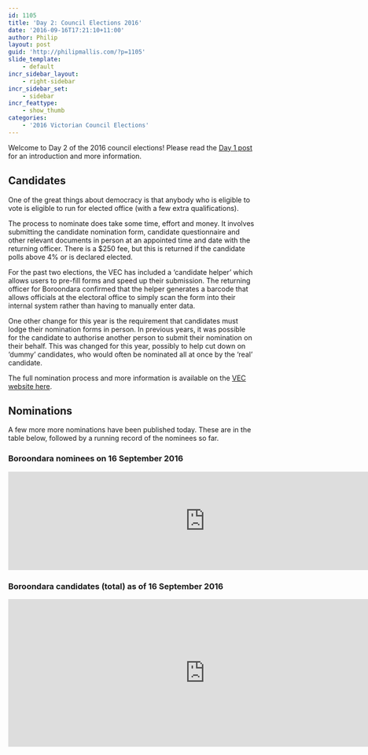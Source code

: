 ```yaml
---
id: 1105
title: 'Day 2: Council Elections 2016'
date: '2016-09-16T17:21:10+11:00'
author: Philip
layout: post
guid: 'http://philipmallis.com/?p=1105'
slide_template:
    - default
incr_sidebar_layout:
    - right-sidebar
incr_sidebar_set:
    - sidebar
incr_feattype:
    - show_thumb
categories:
    - '2016 Victorian Council Elections'
---
```


Welcome to Day 2 of the 2016 council elections! Please read the [Day 1 post](http://philipmallis.com/2016/09/15/day-1-council-elections-2016/) for an introduction and more information.

## Candidates

One of the great things about democracy is that anybody who is eligible to vote is eligible to run for elected office (with a few extra qualifications).

The process to nominate does take some time, effort and money. It involves submitting the candidate nomination form, candidate questionnaire and other relevant documents in person at an appointed time and date with the returning officer. There is a $250 fee, but this is returned if the candidate polls above 4% or is declared elected.

For the past two elections, the VEC has included a ‘candidate helper’ which allows users to pre-fill forms and speed up their submission. The returning officer for Boroondara confirmed that the helper generates a barcode that allows officials at the electoral office to simply scan the form into their internal system rather than having to manually enter data.

One other change for this year is the requirement that candidates must lodge their nomination forms in person. In previous years, it was possible for the candidate to authorise another person to submit their nomination on their behalf. This was changed for this year, possibly to help cut down on ‘dummy’ candidates, who would often be nominated all at once by the ‘real’ candidate.

The full nomination process and more information is available on the [VEC website here](https://www.vec.vic.gov.au/CandidatesAndParties/BecomingCouncilCandidate.html).

## Nominations

A few more more nominations have been published today. These are in the table below, followed by a running record of the nominees so far.

### Boroondara nominees on 16 September 2016

<iframe frameborder="0" height="200" loading="lazy" scrolling="no" src="https://onedrive.live.com/embed?cid=415EA741177EF59B&resid=415EA741177EF59B%2113311&authkey=AB-KjCAsswYgNjw&em=2&wdAllowInteractivity=False&ActiveCell='Sheet1'!A1&wdHideGridlines=True&wdHideHeaders=True" width="800"></iframe>

### Boroondara candidates (total) as of 16 September 2016  
<iframe frameborder="0" height="300" loading="lazy" scrolling="no" src="https://onedrive.live.com/embed?cid=415EA741177EF59B&resid=415EA741177EF59B%2113313&authkey=ANLk7da8WYw5WH0&em=2&wdAllowInteractivity=False&ActiveCell='Sheet1'!A1&wdHideGridlines=True&wdHideHeaders=True" width="800"></iframe>